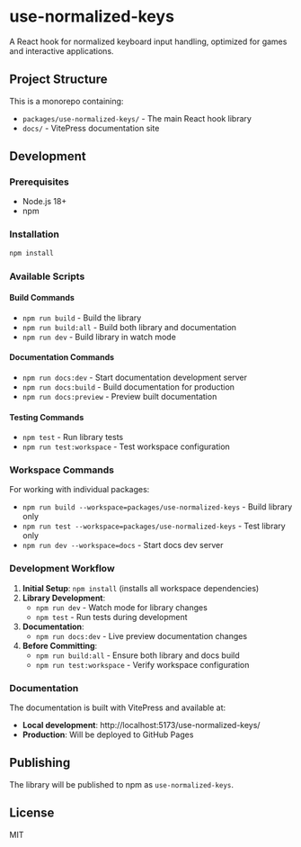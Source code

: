 # use-normalized-keys

A React hook for normalized keyboard input handling, optimized for games and interactive applications.

## Project Structure

This is a monorepo containing:

- `packages/use-normalized-keys/` - The main React hook library
- `docs/` - VitePress documentation site

## Development

### Prerequisites

- Node.js 18+
- npm

### Installation

```bash
npm install
```

### Available Scripts

#### Build Commands
- `npm run build` - Build the library
- `npm run build:all` - Build both library and documentation
- `npm run dev` - Build library in watch mode

#### Documentation Commands  
- `npm run docs:dev` - Start documentation development server
- `npm run docs:build` - Build documentation for production
- `npm run docs:preview` - Preview built documentation

#### Testing Commands
- `npm test` - Run library tests
- `npm run test:workspace` - Test workspace configuration

### Workspace Commands

For working with individual packages:

- `npm run build --workspace=packages/use-normalized-keys` - Build library only
- `npm run test --workspace=packages/use-normalized-keys` - Test library only
- `npm run dev --workspace=docs` - Start docs dev server

### Development Workflow

1. **Initial Setup**: `npm install` (installs all workspace dependencies)
2. **Library Development**: 
   - `npm run dev` - Watch mode for library changes
   - `npm test` - Run tests during development
3. **Documentation**: 
   - `npm run docs:dev` - Live preview documentation changes
4. **Before Committing**: 
   - `npm run build:all` - Ensure both library and docs build
   - `npm run test:workspace` - Verify workspace configuration

### Documentation

The documentation is built with VitePress and available at:
- **Local development**: http://localhost:5173/use-normalized-keys/
- **Production**: Will be deployed to GitHub Pages

## Publishing

The library will be published to npm as `use-normalized-keys`.

## License

MIT